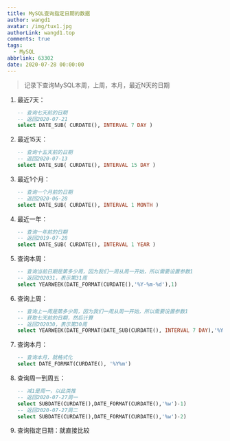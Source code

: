 ```yaml
---
title: MySQL查询指定日期的数据
author: wangd1
avatar: /img/tux1.jpg
authorLink: wangd1.top
comments: true
tags:
  - MySQL
abbrlink: 63302
date: 2020-07-28 00:00:00
---
```


> 记录下查询MySQL本周，上周，本月，最近N天的日期

<!-- more -->

1. 最近7天：

   ```sql
   -- 查询七天前的日期 
   -- 返回2020-07-21
   select DATE_SUB( CURDATE(), INTERVAL 7 DAY )
   ```

   

2. 最近15天：

   ```sql
   -- 查询十五天前的日期 
   -- 返回2020-07-13
   select DATE_SUB( CURDATE(), INTERVAL 15 DAY )
   ```

   

3. 最近1个月：

   ```sql
   -- 查询一个月前的日期 
   -- 返回2020-06-28
   select DATE_SUB( CURDATE(), INTERVAL 1 MONTH )
   ```

   

4. 最近一年：

   ```sql
   -- 查询一年前的日期 
   -- 返回2019-07-28
   select DATE_SUB( CURDATE(), INTERVAL 1 YEAR )
   ```

   

5. 查询本周：

   ```sql
   -- 查询当前日期是第多少周，因为我们一周从周一开始，所以需要设置参数1  
   -- 返回202031，表示第31周
   select YEARWEEK(DATE_FORMAT(CURDATE(),'%Y-%m-%d'),1)
   ```

   

6. 查询上周：

   ```sql
   -- 查询上一周是第多少周，因为我们一周从周一开始，所以需要设置参数1  
   -- 获取七天前的日期，然后计算
   -- 返回202030，表示第30周
   select YEARWEEK(DATE_FORMAT(DATE_SUB(CURDATE(), INTERVAL 7 DAY),'%Y-%m-%d'),1)
   ```

   

7. 查询本月：

   ```sql
   -- 查询本月，就格式化
   select DATE_FORMAT(CURDATE(), '%Y%m')
   ```

8. 查询周一到周五：

   ```sql
   -- 减1是周一，以此类推
   -- 返回2020-07-27周一
   select SUBDATE(CURDATE(),DATE_FORMAT(CURDATE(),'%w')-1)
   -- 返回2020-07-27周二
   select SUBDATE(CURDATE(),DATE_FORMAT(CURDATE(),'%w')-2)
   ```

   

9. 查询指定日期：就直接比较